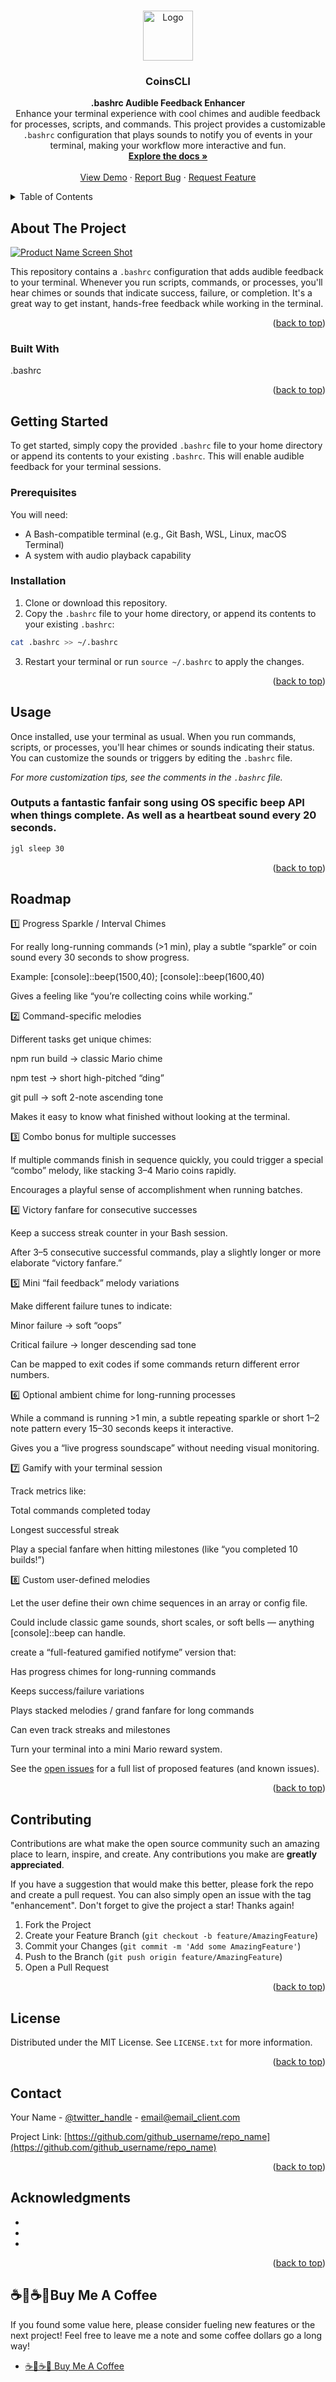 <!-- Improved compatibility of back to top link: See: https://github.com/othneildrew/Best-README-Template/pull/73 -->
<a name="readme-top"></a>
<!--
*** Thanks for checking out the Best-README-Template. If you have a suggestion
*** that would make this better, please fork the repo and create a pull request
*** or simply open an issue with the tag "enhancement".
*** Don't forget to give the project a star!
*** Thanks again! Now go create something AMAZING! :D
-->



<!-- PROJECT SHIELDS -->
<!--
*** I'm using markdown "reference style" links for readability.
*** Reference links are enclosed in brackets [ ] instead of parentheses ( ).
*** See the bottom of this document for the declaration of the reference variables
*** for contributors-url, forks-url, etc. This is an optional, concise syntax you may use.
*** https://www.markdownguide.org/basic-syntax/#reference-style-links
-->

<!-- PROJECT LOGO -->
<br />
<div align="center">
  <a href="https://github.com/github_username/repo_name">
    <img src="images/logo.png" alt="Logo" width="80" height="80">
  </a>

<h3 align="center">CoinsCLI</h3>
  <p align="center">
    <strong>.bashrc Audible Feedback Enhancer</strong>
    <br />
    Enhance your terminal experience with cool chimes and audible feedback for processes, scripts, and commands. This project provides a customizable <code>.bashrc</code> configuration that plays sounds to notify you of events in your terminal, making your workflow more interactive and fun.
    <br />
    <a href="https://github.com/github_username/repo_name"><strong>Explore the docs »</strong></a>
    <br />
    <br />
    <a href="https://github.com/github_username/repo_name">View Demo</a>
    ·
    <a href="https://github.com/github_username/repo_name/issues">Report Bug</a>
    ·
    <a href="https://github.com/github_username/repo_name/issues">Request Feature</a>
  </p>
</div>



<!-- TABLE OF CONTENTS -->
<details>
  <summary>Table of Contents</summary>
  <ol>
    <li>
      <a href="#about-the-project">About The Project</a>
      <ul>
        <li><a href="#built-with">Built With</a></li>
      </ul>
    </li>
    <li>
      <a href="#getting-started">Getting Started</a>
      <ul>
        <li><a href="#prerequisites">Prerequisites</a></li>
        <li><a href="#installation">Installation</a></li>
      </ul>
    </li>
    <li><a href="#usage">Usage</a></li>
    <li><a href="#roadmap">Roadmap</a></li>
    <li><a href="#contributing">Contributing</a></li>
    <li><a href="#license">License</a></li>
    <li><a href="#contact">Contact</a></li>
    <li><a href="#acknowledgments">Acknowledgments</a></li>
  </ol>
</details>



<!-- ABOUT THE PROJECT -->
## About The Project

[![Product Name Screen Shot][product-screenshot]](https://example.com)

This repository contains a <code>.bashrc</code> configuration that adds audible feedback to your terminal. Whenever you run scripts, commands, or processes, you'll hear chimes or sounds that indicate success, failure, or completion. It's a great way to get instant, hands-free feedback while working in the terminal.

<p align="right">(<a href="#readme-top">back to top</a>)</p>



### Built With

.bashrc

<p align="right">(<a href="#readme-top">back to top</a>)</p>



<!-- GETTING STARTED -->
## Getting Started

To get started, simply copy the provided <code>.bashrc</code> file to your home directory or append its contents to your existing <code>.bashrc</code>. This will enable audible feedback for your terminal sessions.

### Prerequisites

You will need:
* A Bash-compatible terminal (e.g., Git Bash, WSL, Linux, macOS Terminal)
* A system with audio playback capability

### Installation

1. Clone or download this repository.
2. Copy the <code>.bashrc</code> file to your home directory, or append its contents to your existing <code>.bashrc</code>:
  ```sh
  cat .bashrc >> ~/.bashrc
  ```
3. Restart your terminal or run <code>source ~/.bashrc</code> to apply the changes.

<p align="right">(<a href="#readme-top">back to top</a>)</p>



<!-- USAGE EXAMPLES -->
## Usage

Once installed, use your terminal as usual. When you run commands, scripts, or processes, you'll hear chimes or sounds indicating their status. You can customize the sounds or triggers by editing the <code>.bashrc</code> file.

_For more customization tips, see the comments in the <code>.bashrc</code> file._

### Outputs a fantastic fanfair song using OS specific beep API when things complete. As well as a heartbeat sound every 20 seconds.
```bash
jgl sleep 30
```

<p align="right">(<a href="#readme-top">back to top</a>)</p>



<!-- ROADMAP -->
## Roadmap

1️⃣ Progress Sparkle / Interval Chimes

For really long-running commands (>1 min), play a subtle “sparkle” or coin sound every 30 seconds to show progress.

Example: [console]::beep(1500,40); [console]::beep(1600,40)

Gives a feeling like “you’re collecting coins while working.”

2️⃣ Command-specific melodies

Different tasks get unique chimes:

npm run build → classic Mario chime

npm test → short high-pitched “ding”

git pull → soft 2-note ascending tone

Makes it easy to know what finished without looking at the terminal.

3️⃣ Combo bonus for multiple successes

If multiple commands finish in sequence quickly, you could trigger a special “combo” melody, like stacking 3–4 Mario coins rapidly.

Encourages a playful sense of accomplishment when running batches.

4️⃣ Victory fanfare for consecutive successes

Keep a success streak counter in your Bash session.

After 3–5 consecutive successful commands, play a slightly longer or more elaborate “victory fanfare.”

5️⃣ Mini “fail feedback” melody variations

Make different failure tunes to indicate:

Minor failure → soft “oops”

Critical failure → longer descending sad tone

Can be mapped to exit codes if some commands return different error numbers.

6️⃣ Optional ambient chime for long-running processes

While a command is running >1 min, a subtle repeating sparkle or short 1–2 note pattern every 15–30 seconds keeps it interactive.

Gives you a “live progress soundscape” without needing visual monitoring.

7️⃣ Gamify with your terminal session

Track metrics like:

Total commands completed today

Longest successful streak

Play a special fanfare when hitting milestones (like “you completed 10 builds!”)

8️⃣ Custom user-defined melodies

Let the user define their own chime sequences in an array or config file.

Could include classic game sounds, short scales, or soft bells — anything [console]::beep can handle.

create a “full-featured gamified notifyme” version that:

Has progress chimes for long-running commands

Keeps success/failure variations

Plays stacked melodies / grand fanfare for long commands

Can even track streaks and milestones

Turn your terminal into a mini Mario reward system.

See the [open issues](https://github.com/github_username/repo_name/issues) for a full list of proposed features (and known issues).

<p align="right">(<a href="#readme-top">back to top</a>)</p>



<!-- CONTRIBUTING -->
## Contributing

Contributions are what make the open source community such an amazing place to learn, inspire, and create. Any contributions you make are **greatly appreciated**.

If you have a suggestion that would make this better, please fork the repo and create a pull request. You can also simply open an issue with the tag "enhancement".
Don't forget to give the project a star! Thanks again!

1. Fork the Project
2. Create your Feature Branch (`git checkout -b feature/AmazingFeature`)
3. Commit your Changes (`git commit -m 'Add some AmazingFeature'`)
4. Push to the Branch (`git push origin feature/AmazingFeature`)
5. Open a Pull Request

<p align="right">(<a href="#readme-top">back to top</a>)</p>



<!-- LICENSE -->
## License

Distributed under the MIT License. See `LICENSE.txt` for more information.

<p align="right">(<a href="#readme-top">back to top</a>)</p>



<!-- CONTACT -->
## Contact

Your Name - [@twitter_handle](https://twitter.com/twitter_handle) - email@email_client.com

Project Link: [https://github.com/github_username/repo_name](https://github.com/github_username/repo_name)

<p align="right">(<a href="#readme-top">back to top</a>)</p>



<!-- ACKNOWLEDGMENTS -->
## Acknowledgments

* []()
* []()
* []()

<p align="right">(<a href="#readme-top">back to top</a>)</p>



<!-- MARKDOWN LINKS & IMAGES -->
<!-- https://www.markdownguide.org/basic-syntax/#reference-style-links -->
[contributors-shield]: https://img.shields.io/github/contributors/github_username/repo_name.svg?style=for-the-badge
[contributors-url]: https://github.com/github_username/repo_name/graphs/contributors
[forks-shield]: https://img.shields.io/github/forks/github_username/repo_name.svg?style=for-the-badge
[forks-url]: https://github.com/github_username/repo_name/network/members
[stars-shield]: https://img.shields.io/github/stars/github_username/repo_name.svg?style=for-the-badge
[stars-url]: https://github.com/github_username/repo_name/stargazers
[issues-shield]: https://img.shields.io/github/issues/github_username/repo_name.svg?style=for-the-badge
[issues-url]: https://github.com/github_username/repo_name/issues
[license-shield]: https://img.shields.io/github/license/github_username/repo_name.svg?style=for-the-badge
[license-url]: https://github.com/github_username/repo_name/blob/master/LICENSE.txt
[linkedin-shield]: https://img.shields.io/badge/-LinkedIn-black.svg?style=for-the-badge&logo=linkedin&colorB=555
[linkedin-url]: https://linkedin.com/in/linkedin_username
[product-screenshot]: images/screenshot.png
[Next.js]: https://img.shields.io/badge/next.js-000000?style=for-the-badge&logo=nextdotjs&logoColor=white
[Next-url]: https://nextjs.org/
[React.js]: https://img.shields.io/badge/React-20232A?style=for-the-badge&logo=react&logoColor=61DAFB
[React-url]: https://reactjs.org/
[Vue.js]: https://img.shields.io/badge/Vue.js-35495E?style=for-the-badge&logo=vuedotjs&logoColor=4FC08D
[Vue-url]: https://vuejs.org/
[Angular.io]: https://img.shields.io/badge/Angular-DD0031?style=for-the-badge&logo=angular&logoColor=white
[Angular-url]: https://angular.io/
[Svelte.dev]: https://img.shields.io/badge/Svelte-4A4A55?style=for-the-badge&logo=svelte&logoColor=FF3E00
[Svelte-url]: https://svelte.dev/
[Laravel.com]: https://img.shields.io/badge/Laravel-FF2D20?style=for-the-badge&logo=laravel&logoColor=white
[Laravel-url]: https://laravel.com
[Bootstrap.com]: https://img.shields.io/badge/Bootstrap-563D7C?style=for-the-badge&logo=bootstrap&logoColor=white
[Bootstrap-url]: https://getbootstrap.com
[JQuery.com]: https://img.shields.io/badge/jQuery-0769AD?style=for-the-badge&logo=jquery&logoColor=white
[JQuery-url]: https://jquery.com 

## ☕💛☕🤝Buy Me A Coffee

If you found some value here, please consider fueling new features or the next project! Feel free to leave me a note and some coffee dollars go a long way!

- [☕💛☕🤝 Buy Me A Coffee](https://buymeacoffee.com/kylebuilds)
